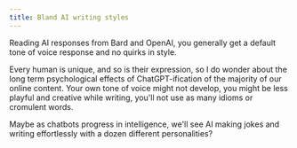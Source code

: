```yaml
---
title: Bland AI writing styles
---
```


Reading AI responses from Bard and OpenAI, you generally get a default tone of voice response and no quirks in style.

Every human is unique, and so is their expression, so I do wonder about the long term psychological effects of ChatGPT-ification of the majority of our online content. Your own tone of voice might not develop, you might be less playful and creative while writing, you'll not use as many idioms or cromulent words.

Maybe as chatbots progress in intelligence, we'll see AI making jokes and writing effortlessly with a dozen different personalities?
